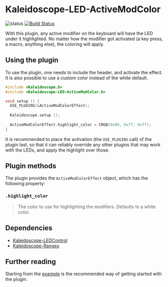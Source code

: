 # Kaleidoscope-LED-ActiveModColor

![status][st:experimental] [![Build Status][travis:image]][travis:status]

 [travis:image]: https://travis-ci.org/keyboardio/Kaleidoscope-LED-ActiveModColor.svg?branch=master
 [travis:status]: https://travis-ci.org/keyboardio/Kaleidoscope-LED-ActiveModColor

 [st:stable]: https://img.shields.io/badge/stable-✔-black.svg?style=flat&colorA=44cc11&colorB=494e52
 [st:broken]: https://img.shields.io/badge/broken-X-black.svg?style=flat&colorA=e05d44&colorB=494e52
 [st:experimental]: https://img.shields.io/badge/experimental----black.svg?style=flat&colorA=dfb317&colorB=494e52

With this plugin, any active modifier on the keyboard will have the LED under it
highlighted. No matter how the modifier got activated (a key press, a macro,
anything else), the coloring will apply.

## Using the plugin

To use the plugin, one needs to include the header, and activate the effect. It
is also possible to use a custom color instead of the white default.

```c++
#include <Kaleidoscope.h>
#include <Kaleidoscope-LED-ActiveModColor.h>

void setup () {
  USE_PLUGINS(&ActiveModColorEffect);
  
  Kaleidoscope.setup ();
  
  ActiveModColorEffect.highlight_color = CRGB(0x00, 0xff, 0xff);
}
```

It is recommended to place the activation (the `USE_PLUGINS` call) of the plugin
last, so that it can reliably override any other plugins that may work with the
LEDs, and apply the highlight over those.

## Plugin methods

The plugin provides the `ActiveModColorEffect` object, which has the following
property:

### `.highlight_color`

> The color to use for highlighting the modifiers. Defaults to a white color.

## Dependencies

* [Kaleidoscope-LEDControl](https://github.com/keyboardio/Kaleidoscope-LEDControl)
* [Kaleidoscope-Ranges](https://github.com/keyboardio/Kaleidoscope-Ranges)

## Further reading

Starting from the [example][plugin:example] is the recommended way of getting
started with the plugin.

 [plugin:example]: https://github.com/keyboardio/Kaleidoscope-LED-ActiveModColor/blob/master/examples/LED-ActiveModColor/LED-ActiveModColor.ino
